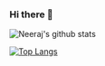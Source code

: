 ### Hi there 👋

<!--
**neeraj2403/neeraj2403** is a ✨ _special_ ✨ repository because its `README.md` (this file) appears on your GitHub profile.

Here are some ideas to get you started:

- 🔭 I’m currently working on ...
- 🌱 I’m currently learning ...
- 👯 I’m looking to collaborate on ...
- 🤔 I’m looking for help with ...
- 💬 Ask me about ...
- 📫 How to reach me: ...
- 😄 Pronouns: ...
- ⚡ Fun fact: ...
-->

![Neeraj's github stats](https://github-readme-stats.vercel.app/api?username=neeraj2403&show_icons=true&theme=dark&count_private=true)

[![Top Langs](https://github-readme-stats.vercel.app/api/top-langs/?username=neeraj2403&langs_count=8&theme=tokyonight&count_private=true)](https://github.com/anuraghazra/github-readme-stats)
